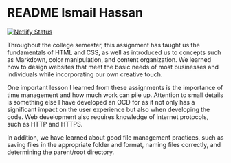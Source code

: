 # README Ismail Hassan 

[![Netlify Status](https://api.netlify.com/api/v1/badges/241360cb-3f76-41ef-aaa4-fe67d8cfd28e/deploy-status)](https://app.netlify.com/sites/about-me-shak1nbacon/deploys)

Throughout the college semester, this assignment has taught us the fundamentals of HTML and CSS, as well as introduced us to concepts such as Markdown, color manipulation, and content organization. We learned how to design websites that meet the basic needs of most businesses and individuals while incorporating our own creative touch. 

One important lesson I learned from these assignments is the importance of time management and how much work can pile up. Attention to small details is something else I have developed an OCD for as it not only has a significant impact on the user experience but also when developing the code. Web development also requires knowledge of internet protocols, such as HTTP and HTTPS.

In addition, we have learned about good file management practices, such as saving files in the appropriate folder and format, naming files correctly, and determining the parent/root directory.


